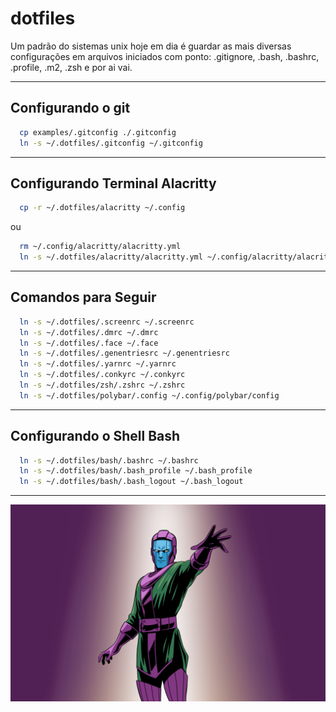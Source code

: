 # dotfiles

Um padrão do sistemas unix hoje em dia é guardar as mais diversas configurações em arquivos iniciados com ponto: .gitignore, .bash, .bashrc, .profile, .m2, .zsh e por ai vai.

<hr />

## Configurando o git

```sh
  cp examples/.gitconfig ./.gitconfig
  ln -s ~/.dotfiles/.gitconfig ~/.gitconfig
```

<hr />

## Configurando Terminal Alacritty

```sh
  cp -r ~/.dotfiles/alacritty ~/.config
```

ou

```sh
  rm ~/.config/alacritty/alacritty.yml
  ln -s ~/.dotfiles/alacritty/alacritty.yml ~/.config/alacritty/alacritty.yml
```

<hr />

## Comandos para Seguir

```sh
  ln -s ~/.dotfiles/.screenrc ~/.screenrc
  ln -s ~/.dotfiles/.dmrc ~/.dmrc
  ln -s ~/.dotfiles/.face ~/.face
  ln -s ~/.dotfiles/.genentriesrc ~/.genentriesrc
  ln -s ~/.dotfiles/.yarnrc ~/.yarnrc
  ln -s ~/.dotfiles/.conkyrc ~/.conkyrc
  ln -s ~/.dotfiles/zsh/.zshrc ~/.zshrc
  ln -s ~/.dotfiles/polybar/.config ~/.config/polybar/config
```

<hr />

## Configurando o Shell Bash

```sh
  ln -s ~/.dotfiles/bash/.bashrc ~/.bashrc
  ln -s ~/.dotfiles/bash/.bash_profile ~/.bash_profile
  ln -s ~/.dotfiles/bash/.bash_logout ~/.bash_logout
```

<hr />

![Image Kang](./images/readme.jpg)
